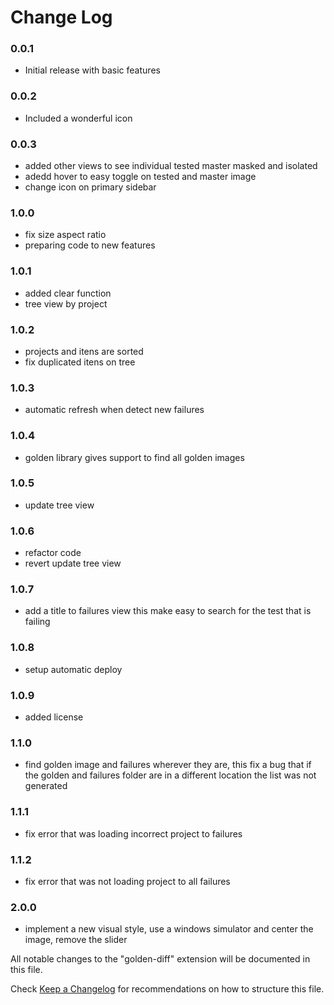 # Change Log
### 0.0.1
* Initial release with basic features
### 0.0.2
* Included a wonderful icon
### 0.0.3

* added other views to see individual tested master masked and isolated
* adedd hover to easy toggle on tested and master image
* change icon on primary sidebar
### 1.0.0
* fix size aspect ratio
* preparing code to new features
### 1.0.1
* added clear function
* tree view by project
### 1.0.2
* projects and itens are sorted
* fix duplicated itens on tree
### 1.0.3
* automatic refresh when detect new failures
### 1.0.4
* golden library gives support to find all golden images
### 1.0.5
* update tree view
### 1.0.6
* refactor code
* revert update tree view
### 1.0.7
* add a title to failures view this make easy to search for the test that is failing
### 1.0.8
* setup automatic deploy
### 1.0.9
* added license
### 1.1.0
* find golden image and failures wherever they are, this fix a bug that if the golden and failures folder are in a different location the list was not generated
### 1.1.1
* fix error that was loading incorrect project to failures
### 1.1.2
* fix error that was not loading project to all failures
### 2.0.0
* implement a new visual style, use a windows simulator and center the image, remove the slider


All notable changes to the "golden-diff" extension will be documented in this file.

Check [Keep a Changelog](http://keepachangelog.com/) for recommendations on how to structure this file.


